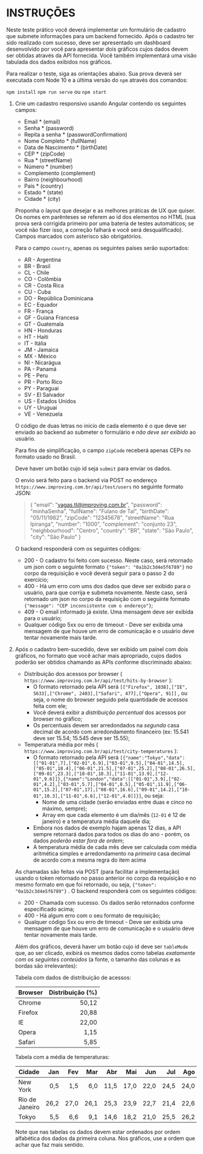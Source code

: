 # INSTRUÇÕES #

Neste teste prático você deverá implementar um formulário de cadastro que submete informações para um backend fornecido.
Após o cadastro ter sido realizado com sucesso, deve ser apresentado um dashboard desenvolvido por você para apresentar dois
gráficos cujos dados devem ser obtidas através da API fornecida. Você também implementará uma visão tabulada dos dados exibidos nos gráficos.

Para realizar o teste, siga as orientações abaixo. Sua prova deverá ser executada com Node 10 e a última versão do `npm` através dos comandos:

`npm install`
`npm run serve` ou `npm start`

1. Crie um cadastro responsivo usando Angular contendo os seguintes campos:

    * Email * (email)
    * Senha * (password)
    * Repita a senha * (passwordConfirmation)
    * Nome Completo * (fullName)
    * Data de Nascimento * (birthDate)
    * CEP * (zipCode)
    * Rua * (streetName)
    * Número * (number)
    * Complemento (complement)
    * Bairro (neighbourhood)
    * País * (country)
    * Estado * (state)
    * Cidade * (city)

    Proponha o layout que desejar e as melhores práticas de UX que quiser. Os nomes em parênteses se referem ao id dos elementos no HTML (sua prova será corrigida primeiro por uma bateria de testes automáticos; se você não fizer isso, a correção falhará e você será desqualificado). Campos marcados com asterisco são obrigatórios. 

    Para o campo `country`, apenas os seguintes países serão suportados:

    * AR - Argentina
    * BR - Brasil
    * CL - Chile
    * CO - Colômbia
    * CR - Costa Rica
    * CU - Cuba
    * DO - República Dominicana
    * EC - Equador
    * FR - França
    * GF - Guiana Francesa
    * GT - Guatemala
    * HN - Honduras
    * HT - Haiti
    * IT - Itália
    * JM - Jamaica
    * MX - México
    * NI - Nicarágua
    * PA - Panamá
    * PE - Peru
    * PR - Porto Rico
    * PY - Paraguai
    * SV - El Salvador
    * US - Estados Unidos
    * UY - Uruguai
    * VE - Venezuela 

    O código de duas letras no início de cada elemento é o que deve ser enviado ao backend ao submeter o formulário e _não deve ser exibido_ ao usuário.

    Para fins de simplificação, o campo `zipCode` receberá apenas CEPs no formato usado no Brasil.

    Deve haver um botão cujo id seja `submit` para enviar os dados. 

    O envio será feito para o backend via POST no endereço `https://www.improving.com.br/api/test/users` no seguinte formato JSON:

    > {
    > 	"email": "vagas.tl@improving.com.br",
    > 	"password": "minhaSenha",
    > 	"fullName": "Fulano de Tal",
    > 	"birthDate": "05/11/1982",
    > 	"zipCode": "12345678",
    > 	"streetName": "Rua Ipiranga",
    > 	"number": "1000",
    > 	"complement": "conjunto 23",
    > 	"neighbourhood": "Centro",
    > 	"country": "BR",
    > 	"state": "São Paulo",
    > 	"city": "São Paulo"
    > }

    O backend responderá com os seguintes códigos:

    * 200 - O cadastro foi feito com sucesso. Neste caso, será retornado um json com o seguinte formato `{"token": "0a1b2c3d4e5f6789"}` no corpo da requisição e você deverá seguir para o passo 2 do exercício;
    * 400 - Há um erro com ums dos dados que deve ser exibido para o usuário, para que corrija e submeta novamente. Neste caso, será retornado um json no corpo da requisição com o seguinte formato `{"message": "CEP inconsistente com o endereço"}`;
    * 409 - O email informado já existe. Uma mensagem deve ser exibida para o usuário;
    * Qualquer código 5xx ou erro de timeout - Deve ser exibida uma mensagem de que houve um erro de comunicação e o usuário deve tentar novamente mais tarde.

1. Após o cadastro bem-sucedido, deve ser exibido um painel com dois gráficos, no formato que você achar mais apropriado, cujos dados poderão ser obtidos chamando as APIs conforme discriminado abaixo:
    * Distribuição dos acessos por browser ( `https://www.improving.com.br/api/test/hits-by-browser` ):
        * O formato retornado pela API será `[["Firefox", 1038],["IE", 5633],["Chrome", 2403],["Safari", 477],["Opera", 91]]` , ou seja, o nome do browser seguido pela quantidade de acessos feita com ele;
        * Você deverá exibir a _distribuição percentual_ dos acessos por browser no gráfico;
        * Os percentuais devem ser arredondados na *segunda* casa decimal de acordo com arredondamento financeiro (ex: 15.541 deve ser 15.54; 15.545 deve ser 15.55); 
    * Temperatura média por mês ( `https://www.improving.com.br/api/test/city-temperatures` ):
        * O formato retornado pela API será `[{"name":"Tokyo","data":[["01-01",7],["02-01",6.9],["03-01",9.5],["04-01",14.5],["05-01",18.4],["06-01",21.5],["07-01",25.2],["08-01",26.5],["09-01",23.3],["10-01",18.3],["11-01",13.9],["12-01",9.6]]},{"name":"London","data":[["01-01",3.9],["02-01",4.2],["03-01",5.7],["04-01",8.5],["05-01",11.9],["06-01",15.2],["07-01",17],["08-01",16.6],["09-01",14.2],["10-01",10.3],["11-01",6.6],["12-01",4.8]]}]`, ou seja:
            * Nome de uma cidade (serão enviadas entre duas e cinco no máximo, sempre);
            * Array em que cada elemento é um dia/mês (`12-01` é 12 de janeiro) e a temperatura média daquele dia;
        * Embora nos dados de exemplo hajam apenas 12 dias, a API sempre retornará dados para todos os dias do ano - porém, os dados _poderão estar fora de ordem_;
        * A temperatura média de cada mês deve ser calculada com média aritmética simples e arredondamento na *primeira* casa decimal de acordo com a mesma regra do item acima

    As chamadas são feitas via POST (para facilitar a implementação) usando o token retornado no passo anterior no corpo da requisição e no mesmo formato em que foi retornado, ou seja, `{"token": "0a1b2c3d4e5f6789"}` . O backend responderá com os seguintes códigos:

    * 200 - Chamada com sucesso. Os dados serão retornados conforme especificado acima;
    * 400 - Há algum erro com o seu formato de requisição;
    * Qualquer código 5xx ou erro de timeout - Deve ser exibida uma mensagem de que houve um erro de comunicação e o usuário deve tentar novamente mais tarde.

    Além dos gráficos, deverá haver um botão cujo id deve ser `tableMode` que, ao ser clicado, exibirá os mesmos dados como tabelas _exatamente com os seguintes conteúdos_ (a fonte, o tamanho das colunas e as bordas são irrelevantes):
    
    Tabela com dados de distribuição de acessos:

    
    Browser | Distribuição (%)
    ------- | ---------------:
    Chrome  | 50,12
    Firefox | 20,88
    IE      | 22,00
    Opera   |  1,15
    Safari  |  5,85


    Tabela com a média de temperaturas:


    Cidade         | Jan  | Fev  | Mar  | Abr  | Mai  | Jun  | Jul  | Ago  | Set  | Out  | Nov  | Dez
    ---------------|-----:|-----:|-----:|-----:|-----:|-----:|-----:|-----:|-----:|-----:|-----:|----:
    New York       | 0,5  | 1,5  | 6,0  | 11,5 | 17,0 | 22,0 | 24,5 | 24,0 | 20,0 | 14,0 | 9,5  | 3,0
    Rio de Janeiro | 26,2 | 27,0 | 26,1 | 25,3 | 23,9 | 22,7 | 21,4 | 22,6 | 22,8 | 23,7 | 24,0 | 25,9
    Tokyo          | 5,5  | 6,6  | 9,1  | 14,6 | 18,2 | 21,0 | 25,5 | 26,2 | 23,4 | 18,6 | 12,3 | 8,0

    Note que nas tabelas os dados devem estar ordenados por ordem alfabética dos dados da primeira coluna. Nos gráficos, use a ordem que achar que faz mais sentido.